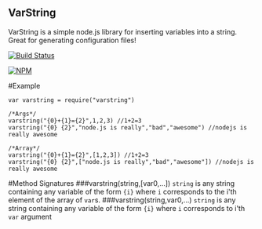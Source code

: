 VarString
---

VarString is a simple node.js library for inserting variables into a string. Great for generating configuration files!

[![Build Status](https://travis-ci.org/wblankenship/varstring.svg?branch=master)](https://travis-ci.org/wblankenship/varstring)

[![NPM](https://nodei.co/npm/varstring.png)](https://nodei.co/npm/varstring/)

#Example

```
var varstring = require("varstring")

/*Args*/
varstring("{0}+{1}={2}",1,2,3) //1+2=3
varstring("{0} {2}","node.js is really","bad","awesome") //nodejs is really awesome

/*Array*/
varstring("{0}+{1}={2}",[1,2,3]) //1+2=3
varstring("{0} {2}",["node.js is really","bad","awesome"]) //nodejs is really awesome
```

#Method Signatures
###varstring(string,[var0,...])
`string` is any string containing any variable of the form `{i}` where `i` corresponds to the i'th element of the array of `var`s.
###varstring(string,var0,...)
`string` is any string containing any variable of the form `{i}` where `i` corresponds to i'th `var` argument
